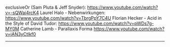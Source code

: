 exclusiveOr (Sam Pluta & Jeff Snyder): https://www.youtube.com/watch?v=-sQWai4rcK4
Laurel Halo - Nebenwirkungen: https://www.youtube.com/watch?v=TbrgPpY7C4U
Florian Hecker - Acid in the Style of David Tudor: https://www.youtube.com/watch?v=pWDs7g-MY0M
Catherine Lamb - Parallaxis Forma https://www.youtube.com/watch?v=jAN3yCtlkf0

-------

